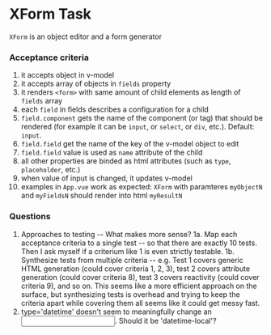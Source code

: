 # XForm Task

`XForm` is an object editor and a form generator

### Acceptance criteria

1. it accepts object in v-model
2. it accepts array of objects in `fields` property
3. it renders `<form>` with same amount of child elements as length of `fields` array
4. each `field` in fields describes a configuration for a child
5. `field.component` gets the name of the component (or tag) that should be rendered (for example it can be `input`, or `select`, or `div`, etc.). Default: `input`.
6. `field.field` get the name of the key of the v-model object to edit
7. `field.field` value is used as `name` attribute of the child
8. all other properties are binded as html attributes (such as `type`, `placeholder`, etc.)
9. when value of input is changed, it updates v-model
10. examples in `App.vue` work as expected: `XForm` with paramteres `myObjectN` and `myFieldsN` should render into html `myResultN`

### Questions

1. Approaches to testing -- What makes more sense?
   1a. Map each acceptance criteria to a single test -- so that there are exactly 10 tests. Then I ask myself if a criterium like 1 is even strictly testable.
   1b. Synthesize tests from multiple criteria -- e.g. Test 1 covers generic HTML generation (could cover criteria 1, 2, 3), test 2 covers attribute generation (could cover criteria 8), test 3 covers reactivity (could cover criteria 9), and so on. This seems like a more efficient approach on the surface, but synthesizing tests is overhead and trying to keep the criteria apart while covering them all seems like it could get messy fast.
2. type='datetime' doesn't seem to meaningfully change an <input>. Should it be 'datetime-local'?
